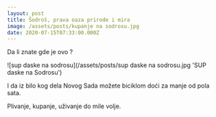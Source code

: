 ```yaml
---
layout: post
title: Šodroš, prava oaza prirode i mira
image: /assets/posts/kupanje na sodrosu.jpg
date: 2020-07-15T07:33:00.000Z
---
```


Da li znate gde je ovo ?

![sup daske na sodrosu](/assets/posts/sup daske na sodrosu.jpg 'SUP daske na Sodrosu')

I da iz bilo kog dela Novog Sada možete biciklom doći za manje od pola sata.

Plivanje, kupanje, uživanje do mile volje.


